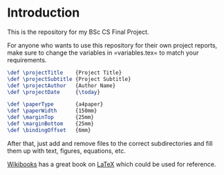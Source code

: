 # Introduction

This is the repository for my BSc CS Final Project.

For anyone who wants to use this repository for their own project
reports, make sure to change the variables in =variables.tex= to match
your requirements.

``` tex
\def \projectTitle    {Project Title}
\def \projectSubtitle {Project Subtitle}
\def \projectAuthor   {Author Name}
\def \projectDate     {\today}

\def \paperType       {a4paper}
\def \paperWidth      {150mm}
\def \marginTop       {25mm}
\def \marginBottom    {25mm}
\def \bindingOffset   {6mm}

```

After that, just add and remove files to the correct subdirectories
and fill them up with text, figures, equations, etc.

[Wikibooks](https://en.wikibooks.org/wiki/Main_Page) has a great book on
[LaTeX](https://en.wikibooks.org/wiki/LaTeX/) which could be used for
reference.
